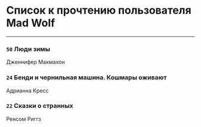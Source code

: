 # Список к прочтению пользователя Mad Wolf
---

### `50` Люди зимы
Дженнифер Макмахон

### `24` Бенди и чернильная машина. Кошмары оживают
Адрианна Кресс

### `22` Сказки о странных
Ренсом Риггз

